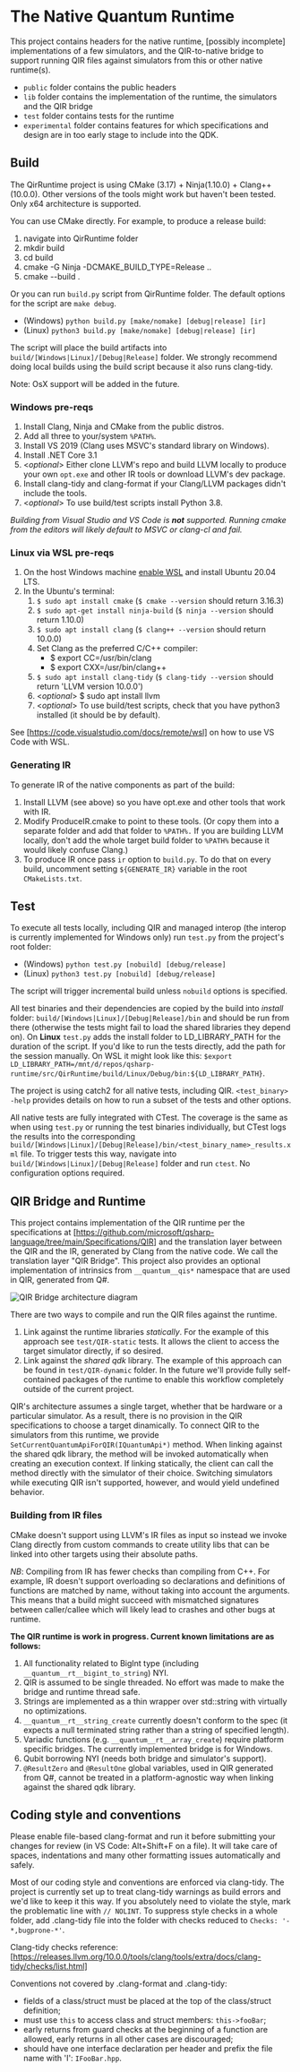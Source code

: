 # The Native Quantum Runtime

This project contains headers for the native runtime, [possibly incomplete] implementations of a few
simulators, and the QIR-to-native bridge to support running QIR files against simulators from this or other native runtime(s).

- `public` folder contains the public headers
- `lib` folder contains the implementation of the runtime, the simulators and the QIR bridge
- `test` folder contains tests for the runtime
- `experimental` folder contains features for which specifications and design are in too early stage to include into the QDK.

## Build

The QirRuntime project is using CMake (3.17) + Ninja(1.10.0) + Clang++(10.0.0). Other versions of the tools might work but haven't been tested. Only x64 architecture is supported.

You can use CMake directly. For example, to produce a release build:

1. navigate into QirRuntime folder
2. mkdir build
3. cd build
4. cmake -G Ninja -DCMAKE_BUILD_TYPE=Release ..
5. cmake --build .

Or you can run `build.py` script from QirRuntime folder. The default options for the script are `make debug`.

- (Windows) `python build.py [make/nomake] [debug|release] [ir]`
- (Linux) `python3 build.py [make/nomake] [debug|release] [ir]`

The script will place the build artifacts into `build/[Windows|Linux]/[Debug|Release]` folder. We strongly recommend doing local builds using the build script because it also runs clang-tidy.

Note: OsX support will be added in the future.

### Windows pre-reqs

1. Install Clang, Ninja and CMake from the public distros.
2. Add all three to your/system `%PATH%`.
3. Install VS 2019 (Clang uses MSVC's standard library on Windows).
4. Install .NET Core 3.1
5. <_optional_> Either clone LLVM's repo and build LLVM locally to produce your own `opt.exe` and other IR tools or download LLVM's dev package.
6. Install clang-tidy and clang-format if your Clang/LLVM packages didn't include the tools.
7. <_optional_> To use build/test scripts install Python 3.8.

*Building from Visual Studio and VS Code is **not** supported.
Running cmake from the editors will likely default to MSVC or clang-cl and fail.*

### Linux via WSL pre-reqs

1. On the host Windows machine [enable WSL](https://docs.microsoft.com/en-us/windows/wsl/install-win10) and install Ubuntu 20.04 LTS.
2. In the Ubuntu's terminal:
    1. `$ sudo apt install cmake` (`$ cmake --version` should return 3.16.3)
    2. `$ sudo apt-get install ninja-build` (`$ ninja --version` should return 1.10.0)
    3. `$ sudo apt install clang` (`$ clang++ --version` should return 10.0.0)
    4. Set Clang as the preferred C/C++ compiler:
        - $ export CC=/usr/bin/clang
        - $ export CXX=/usr/bin/clang++
    5. `$ sudo apt install clang-tidy` (`$ clang-tidy --version` should return 'LLVM version 10.0.0')
    6. <_optional_> $ sudo apt install llvm
    7. <_optional_> To use build/test scripts, check that you have python3 installed (it should be by default).

See [https://code.visualstudio.com/docs/remote/wsl] on how to use VS Code with WSL.

### Generating IR

To generate IR of the native components as part of the build:

1. Install LLVM (see above) so you have opt.exe and other tools that work with IR.
2. Modify ProduceIR.cmake to point to these tools. (Or copy them into a separate folder and add that folder to `%PATH%.` If you are building LLVM locally, don't add the whole target build folder to `%PATH%` because it would likely confuse Clang.)
3. To produce IR once pass `ir` option to `build.py`. To do that on every build, uncomment setting `${GENERATE_IR}` variable in the root `CMakeLists.txt`.

## Test

To execute all tests locally, including QIR and managed interop (the interop is currently implemented for Windows only) run `test.py` from the project's root folder:

- (Windows) `python test.py [nobuild] [debug/release]`
- (Linux) `python3 test.py [nobuild] [debug/release]`

The script will trigger incremental build unless `nobuild` options is specified.

All test binaries and their dependencies are copied by the build into *install* folder: `build/[Windows|Linux]/[Debug|Release]/bin` and should be run from there (otherwise the tests might fail to load the shared libraries they depend on). On **Linux** `test.py` adds the install folder to LD_LIBRARY_PATH for the duration of the script. If you'd like to run the tests directly, add the path for the session manually. On WSL it might look like this: `$export LD_LIBRARY_PATH=/mnt/d/repos/qsharp-runtime/src/QirRuntime/build/Linux/Debug/bin:${LD_LIBRARY_PATH}`.

The project is using catch2 for all native tests, including QIR. `<test_binary> -help` provides details on how to run a subset of the tests and other options.

All native tests are fully integrated with CTest. The coverage is the same as when using `test.py` or running the test binaries individually, but CTest logs the results into the corresponding `build/[Windows|Linux]/[Debug|Release]/bin/<test_binary_name>_results.xml` file. To trigger tests this way, navigate into `build/[Windows|Linux]/[Debug|Release]` folder and run `ctest`. No configuration options required.

## QIR Bridge and Runtime

This project contains implementation of the QIR runtime per the specifications at [https://github.com/microsoft/qsharp-language/tree/main/Specifications/QIR] and the translation layer between the QIR and the IR, generated by Clang from the native code. We call the translation layer "QIR Bridge". This project also provides an optional implementation of intrinsics from `__quantum__qis*` namespace that are used in QIR, generated from Q#.

![QIR Bridge architecture diagram](qir.png?raw=true "QIR Bridge architecture diagram")

There are two ways to compile and run the QIR files against the runtime.

1. Link against the runtime libraries *statically*. For the example of this approach see `test/QIR-static` tests. It allows the client to access the target simulator directly, if so desired.
1. Link against the *shared qdk* library. The example of this approach can be found in `test/QIR-dynamic` folder. In the future we'll provide fully self-contained packages of the runtime to enable this workflow completely outside of the current project.

QIR's architecture assumes a single target, whether that be hardware or a particular simulator. As a result, there is no provision in the QIR specifications to choose a target dinamically. To connect QIR to the simulators from this runtime, we provide `SetCurrentQuantumApiForQIR(IQuantumApi*)` method. When linking against the shared qdk library, the method will be invoked automatically when creating an execution context. If linking statically, the client can call the method directly with the simulator of their choice. Switching simulators while executing QIR isn't supported, however, and would yield undefined behavior.

### Building from IR files
CMake doesn't support using LLVM's IR files as input so instead we invoke Clang directly from custom commands to create utility libs that can be linked into other targets using their absolute paths.

*NB*: Compiling from IR has fewer checks than compiling from C++. For example, IR doesn't support overloading so declarations
and definitions of functions are matched by name, without taking into account the arguments. This means that a build might
succeed with mismatched signatures between caller/callee which will likely lead to crashes and other bugs at runtime.

**The QIR runtime is work in progress. Current known limitations are as follows:**

1. All functionality related to BigInt type (including `__quantum__rt__bigint_to_string`) NYI.
2. QIR is assumed to be single threaded. No effort was made to make the bridge and runtime thread safe.
3. Strings are implemented as a thin wrapper over std::string with virtually no optimizations.
4. `__quantum__rt__string_create` currently doesn't conform to the spec (it expects a null terminated string rather than a string of specified length).
5. Variadic functions (e.g. `__quantum__rt__array_create`) require platform specific bridges. The currently implemented bridge is for Windows.
6. Qubit borrowing NYI (needs both bridge and simulator's support).
7. `@ResultZero` and `@ResultOne` global variables, used in QIR generated from Q#, cannot be treated in a platform-agnostic way when linking against the shared qdk library.

## Coding style and conventions

Please enable file-based clang-format and run it before submitting your changes for review (in VS Code: Alt+Shift+F on a file). It will take care of spaces, indentations and many other formatting issues
automatically and safely.

Most of our coding style and conventions are enforced via clang-tidy. The project is currently set up to treat clang-tidy warnings as build errors and we'd like to keep it this way. If you absolutely need to violate the style, mark the problematic line with `// NOLINT`. To suppress style checks in a whole folder, add .clang-tidy file into the folder with checks reduced to `Checks: '-*,bugprone-*'`.

Clang-tidy checks reference: [https://releases.llvm.org/10.0.0/tools/clang/tools/extra/docs/clang-tidy/checks/list.html]

Conventions not covered by .clang-format and .clang-tidy:

- fields of a class/struct must be placed at the top of the class/struct definition;
- must use `this` to access class and struct members: `this->fooBar`;
- early returns from guard checks at the beginning of a function are allowed, early returns in all other cases are discouraged;
- should have one interface declaration per header and prefix the file name with 'I': `IFooBar.hpp`.
